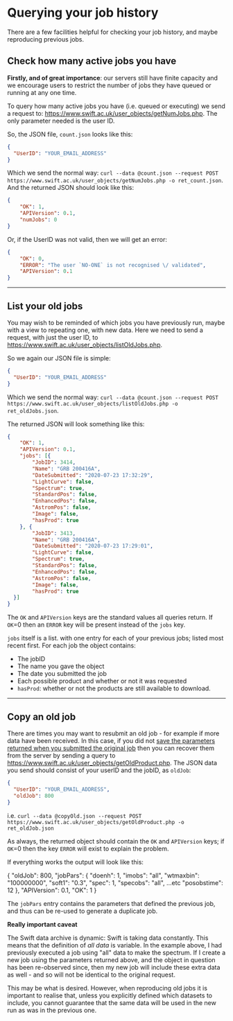# Querying your job history

There are a few facilities helpful for checking your job history, and maybe reproducing 
previous jobs.

## Check how many active jobs you have

**Firstly, and of great importance**: our servers still have finite capacity and we encourage
users to restrict the number of jobs they have queued or running at any one time.

To query how many active jobs you have (i.e. queued or executing) we send a request to:
https://www.swift.ac.uk/user_objects/getNumJobs.php. The only parameter needed is the user ID.

So, the JSON file, `count.json` looks like this:

```JSON
{
  "UserID": "YOUR_EMAIL_ADDRESS"
}
```

Which we send the normal way: `curl --data @count.json --request POST https://www.swift.ac.uk/user_objects/getNumJobs.php -o ret_count.json`.
And the returned JSON should look like this:

```JSON
{
	"OK": 1,
	"APIVersion": 0.1,
	"numJobs": 0
}
```

Or, if the UserID was not valid, then we will get an error:

```JSON
{
	"OK": 0,
	"ERROR": "The user `NO-ONE` is not recognised \/ validated",
	"APIVersion": 0.1
}
```

---

## List your old jobs

You may wish to be reminded of which jobs you have previously run, maybe with a view to repeating
one, with new data. Here we need to send a request, with just the user ID, to 
https://www.swift.ac.uk/user_objects/listOldJobs.php.

So we again our JSON file is simple:

```JSON
{
  "UserID": "YOUR_EMAIL_ADDRESS"
}
```

Which we send the normal way: `curl --data @count.json --request POST https://www.swift.ac.uk/user_objects/listOldJobs.php -o ret_oldJobs.json`.

The returned JSON will look something like this:

```JSON
{
	"OK": 1,
	"APIVersion": 0.1,
	"jobs": [{
		"JobID": 3414,
		"Name": "GRB 200416A",
		"DateSubmitted": "2020-07-23 17:32:29",
		"LightCurve": false,
		"Spectrum": true,
		"StandardPos": false,
		"EnhancedPos": false,
		"AstromPos": false,
		"Image": false,
		"hasProd": true
	}, {
		"JobID": 3413,
		"Name": "GRB 200416A",
		"DateSubmitted": "2020-07-23 17:29:01",
		"LightCurve": false,
		"Spectrum": true,
		"StandardPos": false,
		"EnhancedPos": false,
		"AstromPos": false,
		"Image": false,
		"hasProd": true
  }]
}
```

The `OK` and `APIVersion` keys are the standard values all queries return. If `OK`=0 then an `ERROR` key will be present instead of the `jobs` key.

`jobs` itself is a list. with one entry for each of your previous jobs; listed most recent first. For each job the object contains:

* The jobID
* The name you gave the object
* The date you submitted the job
* Each possible product and whether or not it was requested
* `hasProd`: whether or not the products are still available to download.

---

## Copy an old job

There are times you may want to resubmit an old job - for example if more data have been received. In this case, if you 
did not [save the parameters returned when you submitted the original job](ReturnData.md) then you can recover them
from the server by sending a query to https://www.swift.ac.uk/user_objects/getOldProduct.php. The JSON data you send should
consist of your userID and the jobID, as `oldJob`:

```JSON
{
  "UserID": "YOUR_EMAIL_ADDRESS",
  "oldJob": 800
}
```

i.e. `curl --data @copyOld.json --request POST https://www.swift.ac.uk/user_objects/getOldProduct.php -o ret_oldJob.json`

As always, the returned object should contain the `OK` and `APIVersion` keys; if `OK`=0 then the key `ERROR` will exist to
explain the problem.

If everything works the output will look like this:

{
	"oldJob": 800,
	"jobPars": {
		"doenh": 1,
		"imobs": "all",
		"wtmaxbin": "100000000",
		"soft1": "0.3",
		"spec": 1,
		"specobs": "all",
...etc
		"posobstime": 12
	},
	"APIVersion": 0.1,
	"OK": 1
}

The `jobPars` entry contains the parameters that defined the previous job, and thus can be re-used to generate a duplicate job.

**Really important caveat**

The Swift data archive is dynamic: Swift is taking data constantly. This means that the definition of *all data* is variable. In the example above, I had previously executed a job using "all" data to make the spectrum. If I create a new job using the parameters returned above, and the object in question has been re-observed since, then my new job will include these extra data as well - and so will not be identical to the original request.

This may be what is desired. However, when reproducing old jobs it is important to realise that, unless you explicitly defined which datasets to include, you cannot guarantee that the same data will be used in the new run as was in the previous one.
